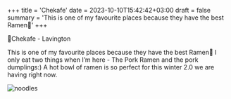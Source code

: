 +++
title = 'Chekafe'
date = 2023-10-10T15:42:42+03:00
draft = false
summary = 'This is one of my favourite places because they have the best Ramen🤤'
+++

📍Chekafe - Lavington

This is one of my favourite places because they have the best Ramen🤤 I only eat two things when I’m here - The Pork Ramen and the pork dumplings:) A hot bowl of ramen is so perfect for this winter 2.0 we are having right now.

![noodles](https://pbs.twimg.com/media/FcHwB7vWYAAOXFz?format=jpg&name=large)